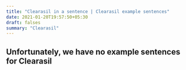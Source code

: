 ```yaml
---
title: "Clearasil in a sentence | Clearasil example sentences"
date: 2021-01-20T19:57:50+05:30
draft: falses
summary: "Clearasil"
---
```

## Unfortunately, we have no example sentences for Clearasil                 
